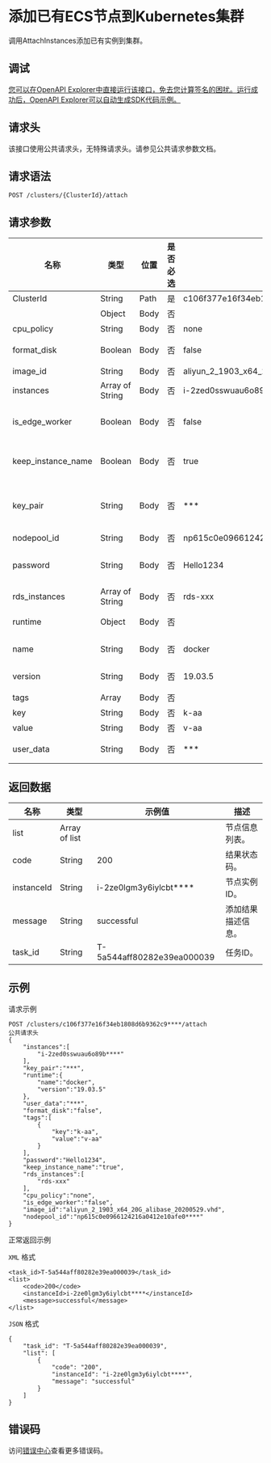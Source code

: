 # 添加已有ECS节点到Kubernetes集群

调用AttachInstances添加已有实例到集群。

## 调试

[您可以在OpenAPI Explorer中直接运行该接口，免去您计算签名的困扰。运行成功后，OpenAPI Explorer可以自动生成SDK代码示例。](https://api.aliyun.com/#product=CS&api=AttachInstances&type=ROA&version=2015-12-15)

## 请求头

该接口使用公共请求头，无特殊请求头。请参见公共请求参数文档。

## 请求语法

```
POST /clusters/{ClusterId}/attach 
```

## 请求参数

|名称|类型|位置|是否必选|示例值|描述|
|--|--|--|----|---|--|
|ClusterId|String|Path|是|c106f377e16f34eb1808d6b9362c9\*\*\*\*|集群ID。 |
| |Object|Body|否| |请求体参数。 |
|cpu\_policy|String|Body|否|none|CPU管理策略。 |
|format\_disk|Boolean|Body|否|false|是否格式化数据盘。 |
|image\_id|String|Body|否|aliyun\_2\_1903\_x64\_20G\_alibase\_20200529.vhd|自定义镜像ID。 |
|instances|Array of String|Body|否|i-2zed0sswuau6o89b\*\*\*\*|实例ID。 |
|is\_edge\_worker|Boolean|Body|否|false|是否为边缘节点，即ENS节点。 |
|keep\_instance\_name|Boolean|Body|否|true|保留主机名。取值：true或false。 |
|key\_pair|String|Body|否|\*\*\*|免密登录密钥对名称，和login\_password二选一。 |
|nodepool\_id|String|Body|否|np615c0e0966124216a0412e10afe0\*\*\*\*|节点池ID。 |
|password|String|Body|否|Hello1234|SSH登录密码，和key\_pair二选一。 |
|rds\_instances|Array of String|Body|否|rds-xxx|RDS实例ID。 |
|runtime|Object|Body|否| |容器运行时配置。 |
|name|String|Body|否|docker|容器运行时名称。 |
|version|String|Body|否|19.03.5|容器运行时版本。 |
|tags|Array|Body|否| |标签配置。 |
|key|String|Body|否|k-aa|标签key。 |
|value|String|Body|否|v-aa|标签值。 |
|user\_data|String|Body|否|\*\*\*|自定义节点数据。 |

## 返回数据

|名称|类型|示例值|描述|
|--|--|---|--|
|list|Array of list| |节点信息列表。 |
|code|String|200|结果状态码。 |
|instanceId|String|i-2ze0lgm3y6iylcbt\*\*\*\*|节点实例ID。 |
|message|String|successful|添加结果描述信息。 |
|task\_id|String|T-5a544aff80282e39ea000039|任务ID。 |

## 示例

请求示例

```
POST /clusters/c106f377e16f34eb1808d6b9362c9****/attach
公共请求头
{
    "instances":[
        "i-2zed0sswuau6o89b****"
    ],
    "key_pair":"***",
    "runtime":{
        "name":"docker",
        "version":"19.03.5"
    },
    "user_data":"***",
    "format_disk":"false",
    "tags":[
        {
            "key":"k-aa",
            "value":"v-aa"
        }
    ],
    "password":"Hello1234",
    "keep_instance_name":"true",
    "rds_instances":[
        "rds-xxx"
    ],
    "cpu_policy":"none",
    "is_edge_worker":"false",
    "image_id":"aliyun_2_1903_x64_20G_alibase_20200529.vhd",
    "nodepool_id":"np615c0e0966124216a0412e10afe0****"
}
```

正常返回示例

`XML` 格式

```
<task_id>T-5a544aff80282e39ea000039</task_id>
<list>
    <code>200</code>
    <instanceId>i-2ze0lgm3y6iylcbt****</instanceId>
    <message>successful</message>
</list>
```

`JSON` 格式

```
{
    "task_id": "T-5a544aff80282e39ea000039",
    "list": [
        {
            "code": "200",
            "instanceId": "i-2ze0lgm3y6iylcbt****",
            "message": "successful"
        }
    ]
}
```

## 错误码

访问[错误中心](https://error-center.alibabacloud.com/status/product/CS)查看更多错误码。

